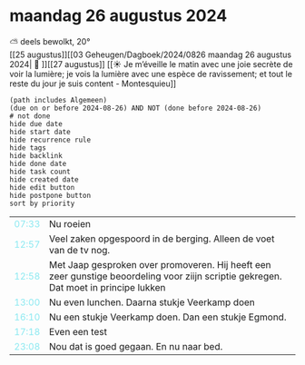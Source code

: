 # maandag 26 augustus 2024

⛅ deels bewolkt, 20°<br>[[25 augustus]][[03 Geheugen/Dagboek/2024/0826 maandag 26 augustus 2024| 📓 ]][[27 augustus]]
[[☀️ Je m’éveille le matin avec une joie secrète de voir la lumière; je vois la lumière avec une espèce de ravissement; et tout le reste du jour je suis content - Montesquieu]]
```tasks
(path includes Algemeen)
(due on or before 2024-08-26) AND NOT (done before 2024-08-26)
# not done
hide due date
hide start date
hide recurrence rule
hide tags
hide backlink
hide done date
hide task count
hide created date
hide edit button
hide postpone button 
sort by priority 
```

|     |   |
| --- | ---  |
| <font color=#8be9f1>07:33</font> |  Nu roeien |
| <font color=#8be9f1>12:57</font> |  Veel zaken opgespoord in de berging. Alleen de voet van de tv nog.  |
| <font color=#8be9f1>12:58</font> |  Met Jaap gesproken over promoveren. Hij heeft een zeer gunstige beoordeling voor ziijn scriptie gekregen. Dat moet in principe lukken  |
| <font color=#8be9f1>13:00</font> |  Nu even lunchen. Daarna stukje Veerkamp doen |
| <font color=#8be9f1>16:10</font> |  Nu een stukje Veerkamp doen. Dan een stukje Egmond.  |
| <font color=#8be9f1>17:18</font> |  Even een test |
| <font color=#8be9f1>23:08</font> |  Nou dat is goed gegaan. En nu naar bed. |